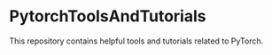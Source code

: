 # PytorchToolsAndTutorials
This repository contains helpful tools and tutorials related to PyTorch.

